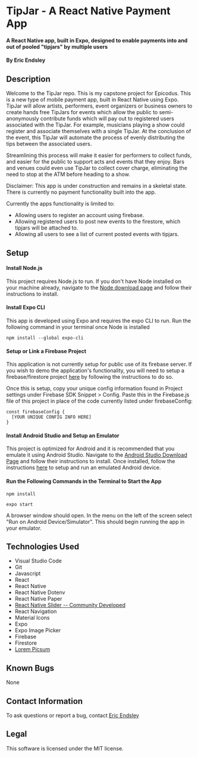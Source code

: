 # TipJar - A React Native Payment App 

#### A React Native app, built in Expo, designed to enable payments into and out of pooled "tipjars" by multiple users

#### By Eric Endsley

## Description 

Welcome to the TipJar repo. This is my capstone project for Epicodus. This is a new type of mobile payment app, built in React Native using Expo. TipJar will allow artists, performers, event organizers or business owners to create hands free TipJars for events which allow the public to semi-anonymously contribute funds which will pay out to registered users associated with the TipJar. For example, musicians playing a show could register and associate themselves with a single TipJar. At the conclusion of the event, this TipJar will automate the process of evenly distributing the tips between the associated users. 

Streamlining this process will make it easier for performers to collect funds, and easier for the public to support acts and events that they enjoy. Bars and venues could even use TipJar to collect cover charge, eliminating the need to stop at the ATM before heading to a show.

Disclaimer: This app is under construction and remains in a skeletal state. There is currently no payment functionality built into the app.

Currently the apps functionality is limited to:
* Allowing users to register an account using firebase.
* Allowing registered users to post new events to the firestore, which tipjars will be attached to.
* Allowing all users to see a list of current posted events with tipjars.

## Setup

#### Install Node.js
This project requires Node.js to run. If you don't have Node installed on your machine already, navigate to the [Node download page](https://nodejs.org/en/download/) and follow their instructions to install.


#### Install Expo CLI

This app is developed using Expo and requires the expo CLI to run. Run the following command in your terminal once Node is installed 

```
npm install --global expo-cli
```

#### Setup or Link a Firebase Project 

This application is not currently setup for public use of its firebase server. If you wish to demo the application's functionality, you will need to setup a firebase/firestore project [here](https://console.firebase.google.com/u/0/) by following the instructions to do so. 

Once this is setup, copy your unique config information found in Project settings under Firebase SDK Snippet > Config. Paste this in the Firebase.js file of this project in place of the code currently listed under firebaseConfig:
```
const firebaseConfig {
  [YOUR UNIQUE CONFIG INFO HERE]
}
```

#### Install Android Studio and Setup an Emulator

This project is optimized for Android and it is recommended that you emulate it using Android Studio. Navigate to the [Android Studio Download Page](https://developer.android.com/studio) and follow their instructions to install. Once installed, follow the instructions [here](https://developer.android.com/studio/run/emulator) to setup and run an emulated Android device. 

#### Run the Following Commands in the Terminal to Start the App
```
npm install
```

```
expo start
```

A browser window should open. In the menu on the left of the screen select "Run on Android Device/Simulator". This should begin running the app in your emulator.

## Technologies Used
* Visual Studio Code
* Git
* Javascript
* React
* React Native
* React Native Dotenv
* React Native Paper
* [React Native Slider -- Community Developed](https://reactnative.dev/docs/slider)
* React Navigation
* Material Icons
* Expo
* Expo Image Picker
* Firebase
* Firestore
* [Lorem Picsum](https://picsum.photos/)

## Known Bugs
None

## Contact Information
To ask questions or report a bug, contact [Eric Endsley](mailto:eric.endsley4@gmail.com)

## Legal
This software is licensed under the MIT license.